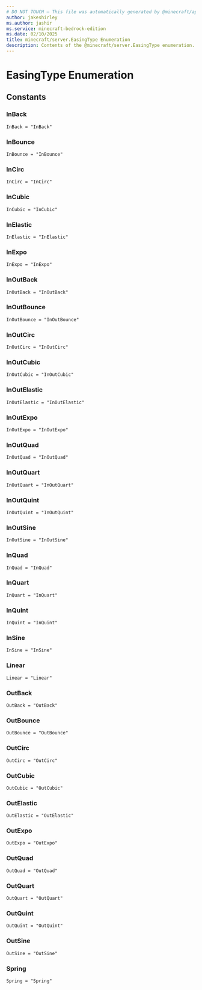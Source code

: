 ```yaml
---
# DO NOT TOUCH — This file was automatically generated by @minecraft/api-docs-generator, to report problems file an issue at https://github.com/Mojang/minecraft-scripting-libraries
author: jakeshirley
ms.author: jashir
ms.service: minecraft-bedrock-edition
ms.date: 02/10/2025
title: minecraft/server.EasingType Enumeration
description: Contents of the @minecraft/server.EasingType enumeration.
---
```

# EasingType Enumeration

## Constants
### **InBack**
`InBack = "InBack"`
### **InBounce**
`InBounce = "InBounce"`
### **InCirc**
`InCirc = "InCirc"`
### **InCubic**
`InCubic = "InCubic"`
### **InElastic**
`InElastic = "InElastic"`
### **InExpo**
`InExpo = "InExpo"`
### **InOutBack**
`InOutBack = "InOutBack"`
### **InOutBounce**
`InOutBounce = "InOutBounce"`
### **InOutCirc**
`InOutCirc = "InOutCirc"`
### **InOutCubic**
`InOutCubic = "InOutCubic"`
### **InOutElastic**
`InOutElastic = "InOutElastic"`
### **InOutExpo**
`InOutExpo = "InOutExpo"`
### **InOutQuad**
`InOutQuad = "InOutQuad"`
### **InOutQuart**
`InOutQuart = "InOutQuart"`
### **InOutQuint**
`InOutQuint = "InOutQuint"`
### **InOutSine**
`InOutSine = "InOutSine"`
### **InQuad**
`InQuad = "InQuad"`
### **InQuart**
`InQuart = "InQuart"`
### **InQuint**
`InQuint = "InQuint"`
### **InSine**
`InSine = "InSine"`
### **Linear**
`Linear = "Linear"`
### **OutBack**
`OutBack = "OutBack"`
### **OutBounce**
`OutBounce = "OutBounce"`
### **OutCirc**
`OutCirc = "OutCirc"`
### **OutCubic**
`OutCubic = "OutCubic"`
### **OutElastic**
`OutElastic = "OutElastic"`
### **OutExpo**
`OutExpo = "OutExpo"`
### **OutQuad**
`OutQuad = "OutQuad"`
### **OutQuart**
`OutQuart = "OutQuart"`
### **OutQuint**
`OutQuint = "OutQuint"`
### **OutSine**
`OutSine = "OutSine"`
### **Spring**
`Spring = "Spring"`
